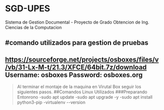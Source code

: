 # SGD-UPES
Sistema de Gestion Documental - Proyecto de Grado Obtencion de Ing. Ciencias de la Computacion

#comando utilizados para gestion de pruebas
---
https://sourceforge.net/projects/osboxes/files/v/vb/31-Lx-M-t/21.3/XFCE/64bit.7z/download
Username: osboxes
Password: osboxes.org
---
> Al terminar el montaje de la maquina en Virutal Box seguir los siguientes pasos.
##Comandos Linux Utilizados 
###Preparando  Entonrono
-sudo apt update 
-sudo apt upgrade -y
-sudo apt install python3-pip
-virtualenv --version


